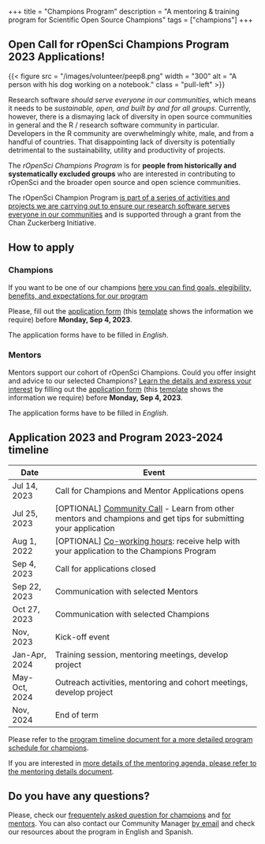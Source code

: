 +++
title = "Champions Program"
description = "A mentoring & training program for Scientific Open Source Champions"
tags = ["champions"]
+++


## Open Call for rOpenSci Champions Program 2023 Applications! 

{{< figure src = "/images/volunteer/peep8.png" width = "300" alt = "A person with his dog working on a notebook." class = "pull-left" >}}

Research software *should serve everyone in our communities*, which means it needs to be *sustainable, open, and built by and for all groups*. Currently, however, there is a dismaying lack of diversity in open source communities in general and the R / research software community in particular. Developers in the R community are overwhelmingly white, male, and from a handful of countries. That disappointing lack of diversity is potentially detrimental to the sustainability, utility and productivity of projects.

The *rOpenSci Champions Program* is for **people from historically and systematically excluded groups** who are interested in contributing to rOpenSci and the broader open source and open science communities.

The rOpenSci Champion Program [is part of a series of activities and projects we are carrying out to ensure our research software serves everyone in our communities](/blog/2021/12/20/inclusive-leadership-program/) and is supported through a grant from the Chan Zuckerberg Initiative.


## How to apply

### Champions

If you want to be one of our champions [here you can find goals, elegibility, benefits, and expectations for our program](programdetails_2023)

Please, fill out the [application form](https://airtable.com/shrAsYlSXU0coJ5Ld) (this [template](/champions/files/champions_template) shows the information we require) before __Monday, Sep 4, 2023__.

The application forms have to be filled in _English_.

### Mentors

Mentors support our cohort of rOpenSci Champions. Could you offer insight and advice to our selected Champions? [Learn the details and express your interest](programdetailsmentors_2023) by filling out the [application form](https://airtable.com/shrlrLdQbb4wphosK) (this [template](/champions/files/mentors_champions_template) shows the information we require) before __Monday, Sep 4, 2023__.

The application forms have to be filled in _English_.


## Application 2023 and Program 2023-2024 timeline

|Date|Event|
|----|-----|
|Jul 14, 2023|Call for Champions and Mentor Applications opens|
|Jul 25, 2023| [OPTIONAL] [Community Call](/commcalls/july2023-championprogram/) - Learn from other mentors and champions and get tips for submitting your application |
|Aug 1, 2022| [OPTIONAL] [Co-working hours](/events/coworking-2023-08/): receive help with your application to the Champions Program |
|Sep 4, 2023|Call for applications closed|
|Sep 22, 2023|Communication with selected Mentors |
|Oct 27, 2023|Communication with selected Champions |
|Nov, 2023   |Kick-off event |
|Jan-Apr, 2024 | Training session, mentoring meetings, develop project |
|May-Oct, 2024 | Outreach activities, mentoring and cohort meetings, develop project|
|Nov, 2024 |End of term|

Please refer to the [program timeline document for a more detailed program schedule for champions](program_timeline_2023).  

If you are interested in [more details of the mentoring agenda, please refer to the mentoring details document](programdetailsmentors_2023/#expectations). 

## Do you have any questions?

Please, check our [frequentely asked question for champions](/champions/programdetails_2023/#frequently-asked-questions) and [for mentors](programdetailsmentors_2023/#frequently-asked-questions).  You can also contact our Community Manager [by email](mailto:yabellini@ropensci.org) and check our resources about the program in English and Spanish.
